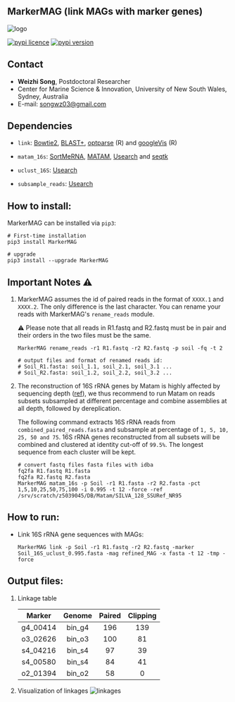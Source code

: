 
## MarkerMAG (link MAGs with marker genes)

![logo](images/MarkerMAG_logo.jpg) 

[![pypi licence](https://img.shields.io/pypi/l/MarkerMAG.svg)](https://opensource.org/licenses/gpl-3.0.html)
[![pypi version](https://img.shields.io/pypi/v/MarkerMAG.svg)](https://pypi.python.org/pypi/MarkerMAG) 


Contact
---

+ **Weizhi Song**, Postdoctoral Researcher
+ Center for Marine Science & Innovation, University of New South Wales, Sydney, Australia
+ E-mail: songwz03@gmail.com


Dependencies
---
 
+ `link`: 
  [Bowtie2](http://bowtie-bio.sourceforge.net/bowtie2/index.shtml),
  [BLAST+](https://blast.ncbi.nlm.nih.gov/Blast.cgi?PAGE_TYPE=BlastDocs&DOC_TYPE=Download),
  [optparse](https://cran.r-project.org/web/packages/optparse/index.html) (R) and 
  [googleVis](https://cran.r-project.org/web/packages/googleVis/index.html) (R)

+ `matam_16s`: 
  [SortMeRNA](https://github.com/biocore/sortmerna), 
  [MATAM](https://github.com/bonsai-team/matam),
  [Usearch](https://www.drive5.com/usearch/) and 
  [seqtk](https://github.com/lh3/seqtk)

+ `uclust_16S`: 
  [Usearch](https://www.drive5.com/usearch/)

+ `subsample_reads`: 
  [Usearch](https://www.drive5.com/usearch/)


How to install:
---

MarkerMAG can be installed via `pip3`:

    # First-time installation
    pip3 install MarkerMAG
        
    # upgrade
    pip3 install --upgrade MarkerMAG


Important Notes :warning:
---

1. MarkerMAG assumes the id of paired reads in the format of `XXXX.1` and `XXXX.2`. The only difference is the last character.
   You can rename your reads with MarkerMAG's `rename_reads` module. 
   
   :warning: Please note that all reads in R1.fastq and R2.fastq must be in pair and their orders in the two files must be the same.

       MarkerMAG rename_reads -r1 R1.fastq -r2 R2.fastq -p soil -fq -t 2
        
       # output files and format of renamed reads id:
       # Soil_R1.fasta: soil_1.1, soil_2.1, soil_3.1 ...
       # Soil_R2.fasta: soil_1.2, soil_2.2, soil_3.2 ...

1. The reconstruction of 16S rRNA genes by Matam is highly affected by sequencing depth ([ref](to/be/added)), we thus recommend to 
   run Matam on reads subsets subsampled at different percentage and combine assemblies at all depth, followed by dereplication.

   The following command extracts 16S rRNA reads from `combined_paired_reads.fasta` and subsample at percentage of `1, 5, 10, 25, 50 and 75`.
   16S rRNA genes reconstructed from all subsets will be combined and clustered at identity cut-off of `99.5%`.
   The longest sequence from each cluster will be kept.  
        
       # convert fastq files fasta files with idba
       fq2fa R1.fastq R1.fasta
       fq2fa R2.fastq R2.fasta
       MarkerMAG matam_16s -p Soil -r1 R1.fasta -r2 R2.fasta -pct 1,5,10,25,50,75,100 -i 0.995 -t 12 -force -ref /srv/scratch/z5039045/DB/Matam/SILVA_128_SSURef_NR95

How to run:
---

+ Link 16S rRNA gene sequences with MAGs: 

      MarkerMAG link -p Soil -r1 R1.fastq -r2 R2.fastq -marker Soil_16S_uclust_0.995.fasta -mag refined_MAG -x fasta -t 12 -tmp -force


Output files:
---

1. Linkage table

    | Marker | Genome | Paired | Clipping |
    |:---:|:---:|:---:|:---:|
    | g4_00414 | bin_g4 | 196 | 139 |
    | o3_02626 | bin_o3 | 100 | 81 |
    | s4_04216 | bin_s4 | 97 | 39 |
    | s4_00580 | bin_s4 | 84 | 41 |
    | o2_01394 | bin_o2 | 58 | 0 |


1. Visualization of linkages
![linkages](images/linkage.png) 
